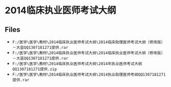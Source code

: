 # 2014临床执业医师考试大纲

## Files

- `F:/医学\医学\教材\2014临床执业医师考试大纲\2014临床助理医师考试大纲（修改版）－大苗QQ1307181271提供.rar`
- `F:/医学\医学\教材\2014临床执业医师考试大纲\2014临床执业医师考试大纲（修改版）－大苗QQ1307181271提供.rar`
- `F:/医学\医学\教材\2014临床执业医师考试大纲\2014年执业医师考试大纲QQ1307181271提供.zip`
- `F:/医学\医学\教材\2014临床执业医师考试大纲\2014执业助理医师考纲QQ1307181271提供.rar`
